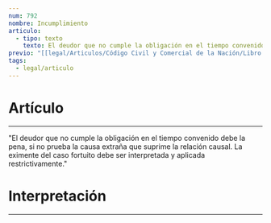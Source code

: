 ```yaml
---
num: 792
nombre: Incumplimiento
articulo:
  - tipo: texto
    texto: El deudor que no cumple la obligación en el tiempo convenido debe la pena, si no prueba la causa extraña que suprime la relación causal. La eximente del caso fortuito debe ser interpretada y aplicada restrictivamente.
previo: "[[legal/Articulos/Código Civil y Comercial de la Nación/Libro Tercero/Título 1/Capítulo 3/Sección 5/Sección 5, Obligaciones con cláusula penal y sanciones conminatorias.md|Sección 5, Obligaciones con cláusula penal y sanciones conminatorias]]"
tags:
  - legal/articulo
---
```

# Artículo
---
"El deudor que no cumple la obligación en el tiempo convenido debe la pena, si no prueba la causa extraña que suprime la relación causal. La eximente del caso fortuito debe ser interpretada y aplicada restrictivamente."

# Interpretación
---
